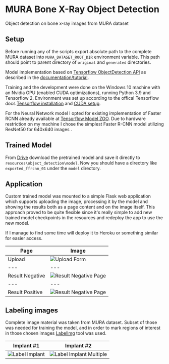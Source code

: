 # MURA Bone X-Ray Object Detection

Object detection on bone x-ray images from MURA dataset

## Setup

Before running any of the scripts export absolute path to the complete MURA dataset into `MURA_DATASET_ROOT_DIR`
environment variable. This path should point to parent directory of `original` and `generated` directories.

Model implementation based on [Tensorflow ObjectDetection API](https://github.com/tensorflow/models/tree/master/research/object_detection) as described in the [documentation/tutorial](https://tensorflow-object-detection-api-tutorial.readthedocs.io/en/latest/index.html).

Training and the development were done on the Windows 10 machine with an Nvidia GPU (enabled CUDA optimizations), running Python 3.9 and Tensorflow 2. Environment was set up according to the offical Tensorflow docs [Tensorflow installation](https://www.tensorflow.org/install) and [CUDA setup](https://www.tensorflow.org/install/gpu).

For the Neural Network model I opted for existing implementation of Faster RCNN already available at [Tensorflow Model ZOO](https://github.com/tensorflow/models/blob/master/research/object_detection/g3doc/tf2_detection_zoo.md). Due to hardware restriction on my machine I chose the simplest Faster R-CNN model utilizing ResNet50 for 640x640 images .

## Trained Model

From [Drive](https://drive.google.com/drive/folders/1V7sa2gpdz2vez1tpn4xVghrM7V-V8cjX?usp=sharing) download the
pretrained model and save it directly to `resources\object_detection\model`. Now you should have a directory like
`exported_ffrcnn_01` under the `model` directory.

## Application

Custom trained model was mounted to a simple Flask web application which supports uploading the image, processing it by the model and showing the results both as a page content and on the image itself. This approach proved to be quite flexible since it's really simple to add new trained model checkpoints in the resources and redeploy the app to use the new model.

If I manage to find some time will deploy it to Heroku or something similar for easier access.

Page | Image
--- | --- 
Upload | ![Upload Form](https://github.com/himamovic1/mura-object-detection/blob/main/resources/screenshots/01.png)
--- | --- 
Result Negative | ![Result Negative Page](https://github.com/himamovic1/mura-object-detection/blob/main/resources/screenshots/03.png)
--- | --- 
Result Positive | ![Result Negative Page](https://github.com/himamovic1/mura-object-detection/blob/main/resources/screenshots/02.png)

## Labeling images

Complete image material was taken from MURA dataset. Subset of those was needed for training the model, and in order to
mark regions of interest in those chosen images [LabelImg](https://github.com/tzutalin/labelImg) tool was used.

Implant #1 | Implant #2
--- | --- 
![Label Implant](https://github.com/himamovic1/mura-object-detection/blob/main/resources/screenshots/04.png) | ![Label Implant Multiple](https://github.com/himamovic1/mura-object-detection/blob/main/resources/screenshots/05.png)



